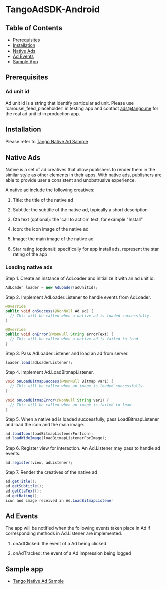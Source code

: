 # TangoAdSDK-Android

## Table of Contents
* [Prerequisites](##prerequisites)
* [Installation](#installation)
* [Native Ads](#native-ads)
* [Ad Events](#ad-events)
* [Sample App](#sample-app)

## Prerequisites

### Ad unit id 

Ad unit id is a string that identify particular ad unit. Please use 'carousel_feed_placeholder' in testing app and contact [ads@tango.me](ads@tango.me) for the real ad unit id in production app. 

## Installation

Please refer to [Tango Native Ad Sample](https://github.com/TangoSDK/TangoAdSDK-Android/tree/master/TangoNativeAdSample)

## Native Ads

Native is a set of ad creatives that allow publishers to render them in the similar style as other elements in their apps. With native ads, publishers are able to provide user a consistent and unobstrusive experience. 

A native ad include the following creatives:

1. Title: the title of the native ad

2. Subtitle: the subtitle of the native ad, typically a short description

3. Cta text (optional): the 'call to action' text, for example "Install"

4. Icon: the icon image of the native ad 

5. Image: the main image of the native ad

6. Star rating (optional): specifically for app install ads, represent the star rating of the app 

### Loading native ads

Step 1. Create an instance of AdLoader and initialize it with an ad unit id. 
```java
AdLoader loader = new AdLoader(adUnitId);
```

Step 2. Implement AdLoader.Listener to handle events from AdLoader. 
```java
@Override
public void onSuccess(@NonNull Ad ad) {
  // This will be called when a native ad is loaded successfully. 
}

@Override
public void onError(@NonNull String errorText) {
  // This will be called when a native ad is failed to load. 
}
```

Step 3. Pass AdLoader.Listener and load an ad from server. 
```java
loader.load(adLoaderListener);
```

Step 4. Implement Ad.LoadBitmapListener. 
```java
void onLoadBitmapSuccess(@NonNull Bitmap var1) {
  // This will be called when an image is loaded successfully. 
}

void onLoadBitmapError(@NonNull String var1) {
  // This will be called when an image is failed to load. 
}
```

Step 5. When a native ad is loaded successfully, pass LoadBitmapListener and load the icon and the main image. 
```java
ad.loadIcon(loadBitmapListenerForIcon);
ad.loadWideImage(loadBitmapListenerForImage);
```

Step 6. Register view for interaction. An Ad.Listener may pass to handle ad events.  
```java
ad.register(view, adListener);
```

Step 7. Render the creatives of the native ad
```java
ad.getTitle();
ad.getSubtitle();
ad.getCtaText();
ad.getRating();
icon and image received in Ad.LoadBitmapListener
```

## Ad Events

The app will be notified when the following events taken place in Ad if corresponding methods in Ad.Listener are implemented.

1. onAdClicked: the event of a Ad being clicked

2. onAdTracked: the event of a Ad impression being logged 


## Sample app

* [Tango Native Ad Sample](https://github.com/TangoSDK/TangoAdSDK-Android/tree/master/TangoNativeAdSample)

